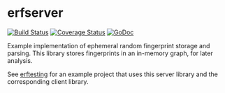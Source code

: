# erfserver

[![Build Status](https://travis-ci.com/thales-e-security/erfserver.svg?branch=master)](https://travis-ci.com/thales-e-security/erfserver)
[![Coverage Status](https://coveralls.io/repos/github/thales-e-security/erfserver/badge.svg?branch=master)](https://coveralls.io/github/thales-e-security/erfserver?branch=master)
[![GoDoc](https://godoc.org/github.com/thales-e-security/erfserver?status.svg)](https://godoc.org/github.com/thales-e-security/erfserver)

Example implementation of ephemeral random fingerprint storage and parsing. This library stores fingerprints in an in-memory graph, for later analysis.

See [erftesting](https://github.com/thales-e-security/erftesting) for an example project that uses this server library and the corresponding client library.